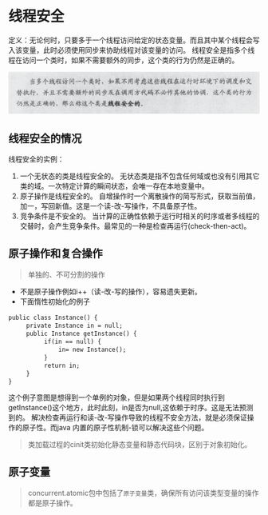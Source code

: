 # 线程安全
定义：无论何时，只要多于一个线程访问给定的状态变量。而且其中某个线程会写入该变量，此时必须使用同步来协助线程对该变量的访问。
线程安全是指多个线程在访问一个类时，如果不需要额外的同步，这个类的行为仍然是正确的。

![线程安全性](../../img/线程安全.png)
## 线程安全的情况
线程安全的实例：
1. 一个无状态的类是线程安全的。
     无状态类是指不包含任何域或也没有引用其它类的域。一次特定计算的瞬间状态，会唯一存在本地变量中。
2. 原子操作是线程安全的。
     自增操作时一个离散操作的简写形式，获取当前值，加一，写回新值。这是一个读-改-写操作，不具备原子性。
3. 竞争条件是不安全的。
     当计算的正确性依赖于运行时相关的时序或者多线程的交替时，会产生竞争条件。最常见的一种是检查再运行(check-then-act)。

## 原子操作和复合操作
>单独的、不可分割的操作
- 不是原子操作例如i++（读-改-写的操作），容易遗失更新。 
- 下面惰性初始化的例子
```
public class Instance() {
     private Instance in = null;
     public Instance getInstance() {
          if(in == null) {
              in= new Instance();
          }
          return in;
     }
}
```
这个例子意图是想得到一个单例的对象，但是如果两个线程同时执行到getInstance()这个地方，此时此刻，in是否为null,这依赖于时序。这是无法预测到的。
解决检查再运行和读-改-写操作导致的线程不安全方法，就是必须保证操作的原子性。而java 内置的原子性机制-锁可以解决这些个问题。
>类加载过程的cinit类初始化静态变量和静态代码块，区别于对象初始化。

## 原子变量
>concurrent.atomic包中包括了`原子变量`类，确保所有访问该类型变量的操作都是原子操作。
